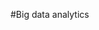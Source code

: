 #Big data analytics
<div align="center">
<![logo](https://user-images.githubusercontent.com/71077779/97078822-8adba080-160c-11eb-8372-ca0c8771233f.PNG)>
</div>
